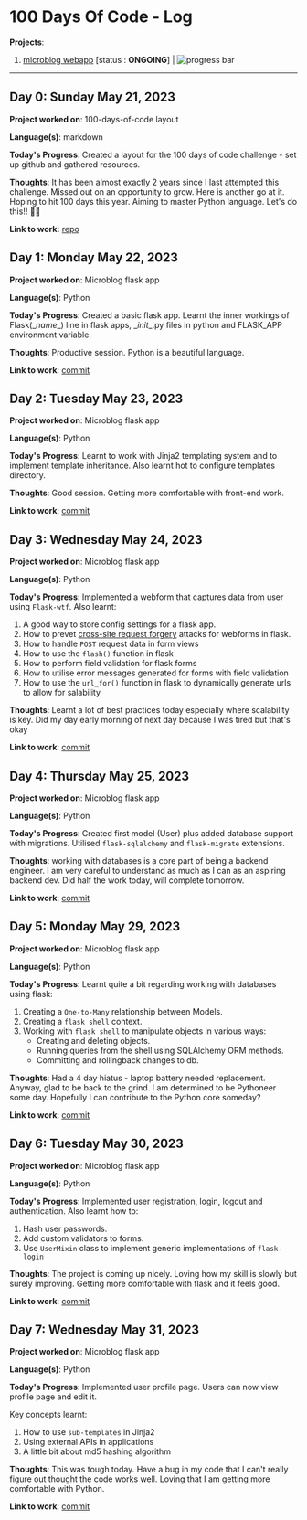# 100 Days Of Code - Log

**Projects**:

1. [microblog webapp](https://github.com/RonCollins-MM/microblog) [status : **ONGOING**] | ![progress bar](https://geps.dev/progress/26)

---

## Day 0: Sunday May 21, 2023

**Project worked on**: 100-days-of-code layout

**Language(s)**: markdown

**Today's Progress**: Created a layout for the 100 days of code challenge - set up github and gathered resources.

**Thoughts**: It has been almost exactly 2 years since I last attempted this challenge.
Missed out on an opportunity to grow. Here is another go at it.
Hoping to hit 100 days this year. Aiming to master Python language. Let's do this!! 💪🏾

**Link to work:** [repo](https://github.com/RonCollins-MM/100-days-of-code)

## Day 1: Monday May 22, 2023

**Project worked on**: Microblog flask app

**Language(s)**: Python

**Today's Progress**: Created a basic flask app. Learnt the inner workings of
Flask(\__name__) line in flask apps, \__init__.py files in python and FLASK_APP environment variable.

**Thoughts**: Productive session. Python is a beautiful language.

**Link to work**: [commit](https://github.com/RonCollins-MM/microblog/commit/28ff8af631d7c2bbbae45d70bef32d91931ceece)

## Day 2: Tuesday May 23, 2023

**Project worked on**: Microblog flask app

**Language(s)**: Python

**Today's Progress**: Learnt to work with Jinja2 templating system and to implement
template inheritance. Also learnt hot to configure templates directory.

**Thoughts**: Good session. Getting more comfortable with front-end work.

**Link to work**: [commit](https://github.com/RonCollins-MM/microblog/commit/b774a6af241f6043db4c2bc3764f4426cb5e8a99)

## Day 3: Wednesday May 24, 2023

**Project worked on**: Microblog flask app

**Language(s)**: Python

**Today's Progress**: Implemented a webform that captures data from user using `Flask-wtf`.
Also learnt:

1. A good way to store config settings for a flask app.
2. How to prevet [cross-site request forgery](https://en.wikipedia.org/wiki/Cross-site_request_forgery) attacks for webforms in flask.
3. How to handle `POST` request data in form views
4. How to use the `flash()` function in flask
5. How to perform field validation for flask forms
6. How to utilise error messages generated for forms with field validation
7. How to use the `url_for()` function in flask to dynamically generate urls to allow for salability

**Thoughts**: Learnt a lot of best practices today especially where scalability is key. Did my day early morning of next day because I was tired but that's okay

**Link to work**: [commit](https://github.com/RonCollins-MM/microblog/commit/6aca3aca42ac42825c64ca478a9a1364588cc973)

## Day 4: Thursday May 25, 2023

**Project worked on**: Microblog flask app

**Language(s)**: Python

**Today's Progress**: Created first model (User) plus added database support with migrations. Utilised `flask-sqlalchemy` and `flask-migrate` extensions.

**Thoughts**: working with databases is a core part of being a backend engineer. I am very careful to understand as much as I can as an aspiring backend dev. Did half the work today, will complete tomorrow.

**Link to work**: [commit](https://github.com/RonCollins-MM/micACroblog/commit/f6a2f4e297f49c18764ee2be725385089c896b35)

## Day 5: Monday May 29, 2023

**Project worked on**: Microblog flask app

**Language(s)**: Python

**Today's Progress**: Learnt quite a bit regarding working with databases
using flask:

1. Creating a `One-to-Many` relationship between Models.
2. Creating a `flask shell` context.
3. Working with `flask shell` to manipulate objects in various ways:
    * Creating and deleting objects.
    * Running queries from the shell using SQLAlchemy ORM methods.
    * Committing and rollingback changes to db.

**Thoughts**: Had a 4 day hiatus - laptop battery needed replacement. Anyway,
glad to be back to the grind. I am determined to be Pythoneer some day.
Hopefully I can contribute to the Python core someday?

**Link to work**: [commit](https://github.com/RonCollins-MM/microblog/commit/0a108230bb86e07e1ca6a358c65282940c7ad736)

## Day 6: Tuesday May 30, 2023

**Project worked on**: Microblog flask app

**Language(s)**: Python

**Today's Progress**: Implemented user registration, login, logout and
authentication. Also learnt how to:

1. Hash user passwords.
2. Add custom validators to forms.
3. Use `UserMixin` class to implement generic implementations of `flask-login`

**Thoughts**: The project is coming up nicely. Loving how my skill is slowly
but surely improving. Getting more comfortable with flask and it feels good.

**Link to work**: [commit](https://github.com/RonCollins-MM/microblog/commit/46b9f8d316b3bd2d14fd8e795ecf509e93236ba4)

## Day 7: Wednesday May 31, 2023

**Project worked on**: Microblog flask app

**Language(s)**: Python

**Today's Progress**: Implemented user profile page. Users can now view profile
page and edit it.

Key concepts learnt:

1. How to use `sub-templates` in Jinja2
2. Using external APIs in applications
3. A little bit about md5 hashing algorithm

**Thoughts**: This was tough today. Have a bug in my code that I can't really
figure out thought the code works well. Loving that I am getting more comfortable
with Python.

**Link to work**: [commit](https://github.com/RonCollins-MM/microblog/commit/139983f0556ca08cc5e11f3a17603cb65c2dd5d7)
